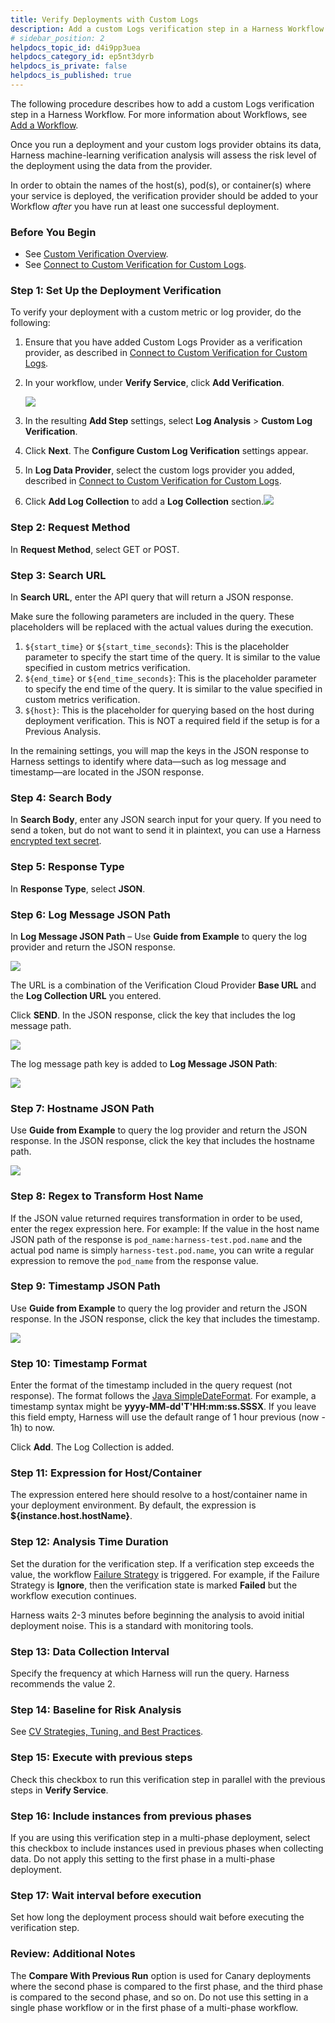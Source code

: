 ```yaml
---
title: Verify Deployments with Custom Logs
description: Add a custom Logs verification step in a Harness Workflow.
# sidebar_position: 2
helpdocs_topic_id: d4i9pp3uea
helpdocs_category_id: ep5nt3dyrb
helpdocs_is_private: false
helpdocs_is_published: true
---
```


The following procedure describes how to add a custom Logs verification step in a Harness Workflow. For more information about Workflows, see [Add a Workflow](../../model-cd-pipeline/workflows/workflow-configuration.md).

Once you run a deployment and your custom logs provider obtains its data, Harness machine-learning verification analysis will assess the risk level of the deployment using the data from the provider.

In order to obtain the names of the host(s), pod(s), or container(s) where your service is deployed, the verification provider should be added to your Workflow *after* you have run at least one successful deployment.

### Before You Begin

* See [Custom Verification Overview](custom-verification-overview.md).
* See [Connect to Custom Verification for Custom Logs](connect-to-custom-verification-for-custom-logs.md).

### Step 1: Set Up the Deployment Verification

To verify your deployment with a custom metric or log provider, do the following:

1. Ensure that you have added Custom Logs Provider as a verification provider, as described in [Connect to Custom Verification for Custom Logs](connect-to-custom-verification-for-custom-logs.md).
2. In your workflow, under **Verify Service**, click **Add Verification**.

   ![](./static/verify-deployments-with-custom-logs-63.png)
   
3. In the resulting **Add Step** settings, select **Log Analysis** > **Custom Log Verification**.
4. Click **Next**. The **Configure Custom Log Verification** settings appear.
5. In **Log Data Provider**, select the custom logs provider you added, described in [Connect to Custom Verification for Custom Logs](connect-to-custom-verification-for-custom-logs.md).
6. Click **Add Log Collection** to add a **Log Collection** section.![](./static/verify-deployments-with-custom-logs-64.png)

### Step 2: Request Method

In **Request Method**, select GET or POST.

### Step 3: Search URL

In **Search URL**, enter the API query that will return a JSON response.

Make sure the following parameters are included in the query. These placeholders will be replaced with the actual values during the execution.

1. `${start_time}` or `${start_time_seconds`}: This is the placeholder parameter to specify the start time of the query. It is similar to the value specified in custom metrics verification.
2. `${end_time}` or `${end_time_seconds}`: This is the placeholder parameter to specify the end time of the query. It is similar to the value specified in custom metrics verification.
3. `${host}`: This is the placeholder for querying based on the host during deployment verification. This is NOT a required field if the setup is for a Previous Analysis.

In the remaining settings, you will map the keys in the JSON response to Harness settings to identify where data—such as log message and timestamp—are located in the JSON response.

### Step 4: Search Body

In **Search Body**, enter any JSON search input for your query. If you need to send a token, but do not want to send it in plaintext, you can use a Harness [encrypted text secret](../../../firstgen-platform/security/secrets-management/secret-management.md#encrypted-text).

### Step 5: Response Type

In **Response Type**, select **JSON**.

### Step 6: Log Message JSON Path

In **Log Message JSON Path** – Use **Guide from Example** to query the log provider and return the JSON response.

![](./static/verify-deployments-with-custom-logs-65.png)

The URL is a combination of the Verification Cloud Provider **Base URL** and the **Log Collection URL** you entered.

Click **SEND**. In the JSON response, click the key that includes the log message path.

![](./static/verify-deployments-with-custom-logs-66.png)

The log message path key is added to **Log Message JSON Path**:

![](./static/verify-deployments-with-custom-logs-67.png)

### Step 7: Hostname JSON Path

Use **Guide from Example** to query the log provider and return the JSON response. In the JSON response, click the key that includes the hostname path.

![](./static/verify-deployments-with-custom-logs-68.png)

### Step 8: Regex to Transform Host Name

If the JSON value returned requires transformation in order to be used, enter the regex expression here. For example: If the value in the host name JSON path of the response is `pod_name:harness-test.pod.name` and the actual pod name is simply `harness-test.pod.name`, you can write a regular expression to remove the `pod_name` from the response value.

### Step 9: Timestamp JSON Path

Use **Guide from Example** to query the log provider and return the JSON response. In the JSON response, click the key that includes the timestamp.

![](./static/verify-deployments-with-custom-logs-69.png)

### Step 10: Timestamp Format

Enter the format of the timestamp included in the query request (not response). The format follows the [Java SimpleDateFormat](https://docs.oracle.com/javase/8/docs/api/java/text/SimpleDateFormat.html). For example, a timestamp syntax might be **yyyy-MM-dd'T'HH:mm:ss.SSSX**. If you leave this field empty, Harness will use the default range of 1 hour previous (now - 1h) to now.

Click **Add**. The Log Collection is added.

### Step 11: Expression for Host/Container

The expression entered here should resolve to a host/container name in your deployment environment. By default, the expression is **$\{instance.host.hostName}**.

### Step 12: Analysis Time Duration

Set the duration for the verification step. If a verification step exceeds the value, the workflow [Failure Strategy](../../model-cd-pipeline/workflows/workflow-configuration.md#failure-strategy) is triggered. For example, if the Failure Strategy is **Ignore**, then the verification state is marked **Failed** but the workflow execution continues.

Harness waits 2-3 minutes before beginning the analysis to avoid initial deployment noise. This is a standard with monitoring tools.

### Step 13: Data Collection Interval

Specify the frequency at which Harness will run the query. Harness recommends the value 2.

### Step 14: Baseline for Risk Analysis

See [CV Strategies, Tuning, and Best Practices](../continuous-verification-overview/concepts-cv/cv-strategies-and-best-practices.md).

### Step 15: Execute with previous steps

Check this checkbox to run this verification step in parallel with the previous steps in **Verify Service**.

### Step 16: Include instances from previous phases

If you are using this verification step in a multi-phase deployment, select this checkbox to include instances used in previous phases when collecting data. Do not apply this setting to the first phase in a multi-phase deployment.

### Step 17: Wait interval before execution

Set how long the deployment process should wait before executing the verification step.

### Review: Additional Notes

The **Compare With Previous Run** option is used for Canary deployments where the second phase is compared to the first phase, and the third phase is compared to the second phase, and so on. Do not use this setting in a single phase workflow or in the first phase of a multi-phase workflow.

